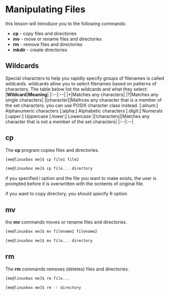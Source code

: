 # Manipulating Files
this lesson will introduce you to the following commands:
- **cp** - copy files and directories
- **mv** - move or rename files and directories
- **rm** - remove files and directories
- **mkdir** - create directories

## Wildcards
Special characters to help you rapidly specify groups of filenames is called wildcards.
wildcards allow you to select filenames based on patterns of characters. The table below list the wildcards and what they select:
|**Wildcard**|**Meaning**|
|:--|:--|
|*|Matches any characters|
|?|Matches any single characters|
|[character]|Mathces any character that is a member of the set characters. you can use POSIX character class instead.
	[:alnum:]	Alphanumeric characters
	[:alpha:]	Alphabetic characters
	[:digit:]	Numerals
	[:upper:]	Uppercase
	[:lower:]	Lowercase
|[!characters]|Matches any character that is not a member of the set characters|
|:--|:--|

## cp
The **cp** program copies files and directories. 
```bash
[me@linuxbox me]$ cp file1 file2
```
```bash
[me@linuxbox me]$ cp file... directory
```
if you specified i option and the file you want to make exists, the user is prompted before it is overwritten with the ocntents of original file.

if you want to copy directory, you should specify R option

## mv
the **mv** commands moves or rename files and directories.
```bash
[me@linuxbox me]$ mv filename1 filename2
```
```bash
[me@linuxbox me]$ mv file... directory
```

## rm
The **rm** commands removes (deletes) files and directories.
```bash
[me@linuxbox me]$ rm file...
```
```bash
[me@linuxbox me]$ rm -r directory
```

<!--stackedit_data:
eyJoaXN0b3J5IjpbMTg3MjczMTQyNF19
-->